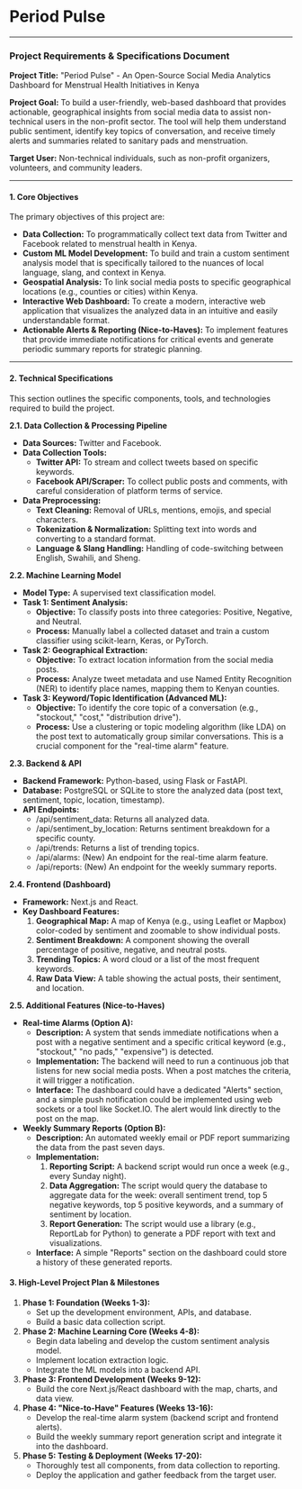 # Period Pulse

---

### **Project Requirements & Specifications Document** 

**Project Title:** "Period Pulse" \- An Open-Source Social Media Analytics Dashboard for Menstrual Health Initiatives in Kenya

**Project Goal:** To build a user-friendly, web-based dashboard that provides actionable, geographical insights from social media data to assist non-technical users in the non-profit sector. The tool will help them understand public sentiment, identify key topics of conversation, and receive timely alerts and summaries related to sanitary pads and menstruation.

**Target User:** Non-technical individuals, such as non-profit organizers, volunteers, and community leaders.

---

#### **1\. Core Objectives**

The primary objectives of this project are:

* **Data Collection:** To programmatically collect text data from Twitter and Facebook related to menstrual health in Kenya.  
* **Custom ML Model Development:** To build and train a custom sentiment analysis model that is specifically tailored to the nuances of local language, slang, and context in Kenya.  
* **Geospatial Analysis:** To link social media posts to specific geographical locations (e.g., counties or cities) within Kenya.  
* **Interactive Web Dashboard:** To create a modern, interactive web application that visualizes the analyzed data in an intuitive and easily understandable format.  
* **Actionable Alerts & Reporting (Nice-to-Haves):** To implement features that provide immediate notifications for critical events and generate periodic summary reports for strategic planning.

---

#### **2\. Technical Specifications**

This section outlines the specific components, tools, and technologies required to build the project.

**2.1. Data Collection & Processing Pipeline**

* **Data Sources:** Twitter and Facebook.  
* **Data Collection Tools:**  
  * **Twitter API:** To stream and collect tweets based on specific keywords.  
  * **Facebook API/Scraper:** To collect public posts and comments, with careful consideration of platform terms of service.  
* **Data Preprocessing:**  
  * **Text Cleaning:** Removal of URLs, mentions, emojis, and special characters.  
  * **Tokenization & Normalization:** Splitting text into words and converting to a standard format.  
  * **Language & Slang Handling:** Handling of code-switching between English, Swahili, and Sheng.

**2.2. Machine Learning Model**

* **Model Type:** A supervised text classification model.  
* **Task 1: Sentiment Analysis:**  
  * **Objective:** To classify posts into three categories: Positive, Negative, and Neutral.  
  * **Process:** Manually label a collected dataset and train a custom classifier using scikit-learn, Keras, or PyTorch.  
* **Task 2: Geographical Extraction:**  
  * **Objective:** To extract location information from the social media posts.  
  * **Process:** Analyze tweet metadata and use Named Entity Recognition (NER) to identify place names, mapping them to Kenyan counties.  
* **Task 3: Keyword/Topic Identification (Advanced ML):**  
  * **Objective:** To identify the core topic of a conversation (e.g., "stockout," "cost," "distribution drive").  
  * **Process:** Use a clustering or topic modeling algorithm (like LDA) on the post text to automatically group similar conversations. This is a crucial component for the "real-time alarm" feature.

**2.3. Backend & API**

* **Backend Framework:** Python-based, using Flask or FastAPI.  
* **Database:** PostgreSQL or SQLite to store the analyzed data (post text, sentiment, topic, location, timestamp).  
* **API Endpoints:**  
  * /api/sentiment\_data: Returns all analyzed data.  
  * /api/sentiment\_by\_location: Returns sentiment breakdown for a specific county.  
  * /api/trends: Returns a list of trending topics.  
  * /api/alarms: (New) An endpoint for the real-time alarm feature.  
  * /api/reports: (New) An endpoint for the weekly summary reports.

**2.4. Frontend (Dashboard)**

* **Framework:** Next.js and React.  
* **Key Dashboard Features:**  
  1. **Geographical Map:** A map of Kenya (e.g., using Leaflet or Mapbox) color-coded by sentiment and zoomable to show individual posts.  
  2. **Sentiment Breakdown:** A component showing the overall percentage of positive, negative, and neutral posts.  
  3. **Trending Topics:** A word cloud or a list of the most frequent keywords.  
  4. **Raw Data View:** A table showing the actual posts, their sentiment, and location.

**2.5. Additional Features (Nice-to-Haves)**

* **Real-time Alarms (Option A):**  
  * **Description:** A system that sends immediate notifications when a post with a negative sentiment and a specific critical keyword (e.g., "stockout," "no pads," "expensive") is detected.  
  * **Implementation:** The backend will need to run a continuous job that listens for new social media posts. When a post matches the criteria, it will trigger a notification.  
  * **Interface:** The dashboard could have a dedicated "Alerts" section, and a simple push notification could be implemented using web sockets or a tool like Socket.IO. The alert would link directly to the post on the map.  
* **Weekly Summary Reports (Option B):**  
  * **Description:** An automated weekly email or PDF report summarizing the data from the past seven days.  
  * **Implementation:**  
    1. **Reporting Script:** A backend script would run once a week (e.g., every Sunday night).  
    2. **Data Aggregation:** The script would query the database to aggregate data for the week: overall sentiment trend, top 5 negative keywords, top 5 positive keywords, and a summary of sentiment by location.  
    3. **Report Generation:** The script would use a library (e.g., ReportLab for Python) to generate a PDF report with text and visualizations.  
  * **Interface:** A simple "Reports" section on the dashboard could store a history of these generated reports.

#### **3\. High-Level Project Plan & Milestones**

1. **Phase 1: Foundation (Weeks 1-3):**  
   * Set up the development environment, APIs, and database.  
   * Build a basic data collection script.  
2. **Phase 2: Machine Learning Core (Weeks 4-8):**  
   * Begin data labeling and develop the custom sentiment analysis model.  
   * Implement location extraction logic.  
   * Integrate the ML models into a backend API.  
3. **Phase 3: Frontend Development (Weeks 9-12):**  
   * Build the core Next.js/React dashboard with the map, charts, and data view.  
4. **Phase 4: "Nice-to-Have" Features (Weeks 13-16):**  
   * Develop the real-time alarm system (backend script and frontend alerts).  
   * Build the weekly summary report generation script and integrate it into the dashboard.  
5. **Phase 5: Testing & Deployment (Weeks 17-20):**  
   * Thoroughly test all components, from data collection to reporting.  
   * Deploy the application and gather feedback from the target user.


